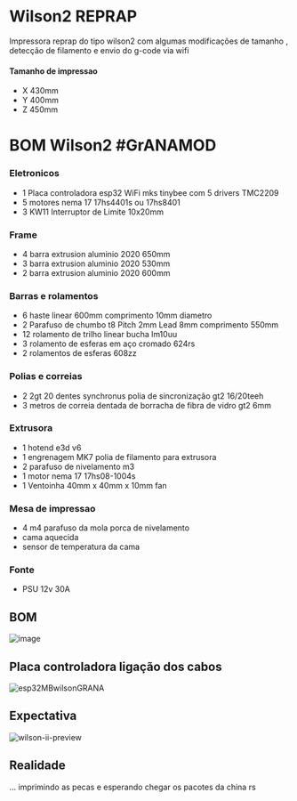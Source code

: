 # Wilson2 REPRAP
Impressora reprap do tipo wilson2 com algumas modificações de tamanho , detecção de filamento e envio do g-code via wifi

#### Tamanho de impressao
- X 430mm
- Y 400mm
- Z 450mm

# BOM Wilson2 #GrANAMOD
### Eletronicos 
- 1 Placa controladora esp32 WiFi mks tinybee com 5 drivers TMC2209
- 5 motores nema 17 17hs4401s ou 17hs8401
- 3 KW11 Interruptor de Limite 10x20mm

### Frame
- 4 barra extrusion aluminio 2020 650mm
- 3 barra extrusion aluminio 2020 530mm
- 2 barra extrusion aluminio 2020 600mm
### Barras e rolamentos 
 - 6 haste linear 600mm comprimento 10mm diametro
 - 2 Parafuso de chumbo t8  Pitch 2mm Lead 8mm comprimento 550mm
 - 12 rolamento de trilho linear bucha lm10uu  
 - 3 rolamento de esferas em aço cromado 624rs 
 - 2 rolamentos de esferas 608zz 
### Polias e correias
 - 2 2gt 20 dentes synchronus polia de sincronização gt2 16/20teeh
 - 3 metros de correia dentada de borracha de fibra de vidro gt2 6mm
 ### Extrusora
 - 1 hotend e3d v6  
 - 1 engrenagem MK7 polia de filamento para extrusora
 - 2  parafuso de nivelamento m3
 - 1 motor nema 17 17hs08-1004s
 - 1 Ventoinha 40mm x 40mm x 10mm fan
 ### Mesa de impressao
 - 4 m4 parafuso da mola porca de nivelamento 
 - cama aquecida
 - sensor de temperatura da cama
 
 ### Fonte
 - PSU 12v 30A




## BOM
	
![image](https://user-images.githubusercontent.com/3370347/226289954-7ce0c985-0f5a-4745-b050-7044f2fd22f4.png)


## Placa controladora ligação dos cabos

 ![esp32MBwilsonGRANA](https://user-images.githubusercontent.com/3370347/226597925-2871dc9e-c282-459e-9dd8-d61ff7ce8155.jpg)
 
 
 ## Expectativa
 
 ![wilson-ii-preview](https://user-images.githubusercontent.com/3370347/226598745-309b49a7-3d9f-4617-b82f-093da86d27c4.jpg)
 
 ## Realidade
 ...
 imprimindo as pecas e esperando chegar os pacotes da china rs

